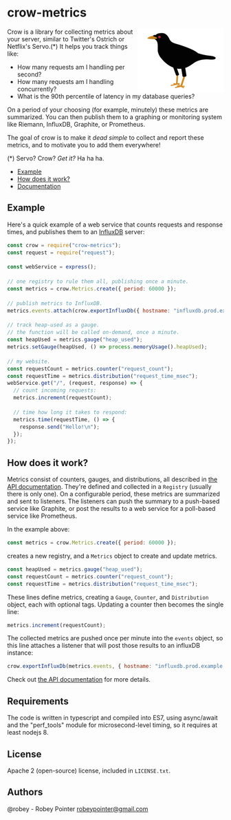 # crow-metrics

<img src="docs/crow-small.png" align="right">

Crow is a library for collecting metrics about your server, similar to Twitter's Ostrich or Netflix's Servo.(\*) It helps you track things like:

  - How many requests am I handling per second?
  - How many requests am I handling concurrently?
  - What is the 90th percentile of latency in my database queries?

On a period of your choosing (for example, minutely) these metrics are summarized. You can then publish them to a graphing or monitoring system like Riemann, InfluxDB, Graphite, or Prometheus.

The goal of crow is to make it *dead simple* to collect and report these metrics, and to motivate you to add them everywhere!

(\*) Servo? Crow? _Get it?_ Ha ha ha.

- [Example](#example)
- [How does it work?](#how-does-it-work)
- [Documentation](docs/manual.md)


## Example

Here's a quick example of a web service that counts requests and response times, and publishes them to an [InfluxDB](http://influxdb.com/) server:

```javascript
const crow = require("crow-metrics");
const request = require("request");

const webService = express();

// one registry to rule them all, publishing once a minute.
const metrics = crow.Metrics.create({ period: 60000 });

// publish metrics to InfluxDB.
metrics.events.attach(crow.exportInfluxDb({ hostname: "influxdb.prod.example.com:8086", database: "prod" }));

// track heap-used as a gauge.
// the function will be called on-demand, once a minute.
const heapUsed = metrics.gauge("heap_used");
metrics.setGauge(heapUsed, () => process.memoryUsage().heapUsed);

// my website.
const requestCount = metrics.counter("request_count");
const requestTime = metrics.distribution("request_time_msec");
webService.get("/", (request, response) => {
  // count incoming requests:
  metrics.increment(requestCount);

  // time how long it takes to respond:
  metrics.time(requestTime, () => {
    response.send("Hello!\n");
  });
});
```


## How does it work?

Metrics consist of counters, gauges, and distributions, all described in [the API documentation](./docs/manual.md). They're defined and collected in a `Registry` (usually there is only one). On a configurable period, these metrics are summarized and sent to listeners. The listeners can push the summary to a push-based service like Graphite, or post the results to a web service for a poll-based service like Prometheus.

In the example above:

```javascript
const metrics = crow.Metrics.create({ period: 60000 });
```

creates a new registry, and a `Metrics` object to create and update metrics.

```javascript
const heapUsed = metrics.gauge("heap_used");
const requestCount = metrics.counter("request_count");
const requestTime = metrics.distribution("request_time_msec");
```

These lines define metrics, creating a `Gauge`, `Counter`, and `Distribution` object, each with optional tags. Updating a counter then becomes the single line:

```javascript
metrics.increment(requestCount);
```

The collected metrics are pushed once per minute into the `events` object, so this line attaches a listener that will post those results to an influxDB instance:

```javascript
crow.exportInfluxDb(metrics.events, { hostname: "influxdb.prod.example.com:8086", database: "prod" });
```

Check out [the API documentation](./docs/manual.md) for more details.


## Requirements

The code is written in typescript and compiled into ES7, using async/await and the "perf_tools" module for microsecond-level timing, so it requires at least nodejs 8.


## License

Apache 2 (open-source) license, included in `LICENSE.txt`.


## Authors

@robey - Robey Pointer <robeypointer@gmail.com>
